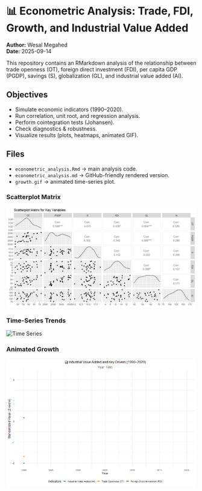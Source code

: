 # 📊 Econometric Analysis: Trade, FDI, Growth, and Industrial Value Added

**Author:** Wesal Megahed  
**Date:** 2025-09-14  

This repository contains an RMarkdown analysis of the relationship between trade openness (OT), foreign direct investment (FDI), per capita GDP (PGDP), savings (S), globalization (GL), and industrial value added (AI).  

## Objectives
- Simulate economic indicators (1990–2020).
- Run correlation, unit root, and regression analysis.
- Perform cointegration tests (Johansen).
- Check diagnostics & robustness.
- Visualize results (plots, heatmaps, animated GIF).

## Files
- `econometric_analysis.Rmd` → main analysis code.
- `econometric_analysis.md` → GitHub-friendly rendered version.
- `growth.gif` → animated time-series plot.




### Scatterplot Matrix
![Scatterplot Matrix](scatterplot_matrix.png)

### Time-Series Trends
![Time Series](Time_Series_trends.png)

### Animated Growth
![Growth Animation](growth.gif)
